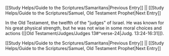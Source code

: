 [[Study Helps/Guide to the Scriptures/Samaritans|Previous Entry]]  ||  [[Study Helps/Guide to the Scriptures/Samuel, Old Testament Prophet|Next Entry]]

 In the Old Testament, the twelfth of the "judges" of Israel. He was known for his great physical strength, but he was not wise in some moral choices and actions ([[Old Testament/Judges/Judges 13#^verse-24|Judg. 13:24-16:31]]).

[[Study Helps/Guide to the Scriptures/Samaritans|Previous Entry]]  ||  [[Study Helps/Guide to the Scriptures/Samuel, Old Testament Prophet|Next Entry]]
